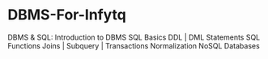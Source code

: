 # DBMS-For-Infytq
DBMS &amp; SQL:    Introduction to DBMS SQL Basics DDL | DML Statements SQL Functions Joins | Subquery | Transactions Normalization NoSQL Databases
